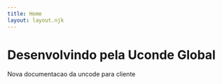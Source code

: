 ```yaml
---
title: Home
layout: layout.njk
---
```


# Desenvolvindo pela Uconde Global


Nova documentacao da uncode para cliente
